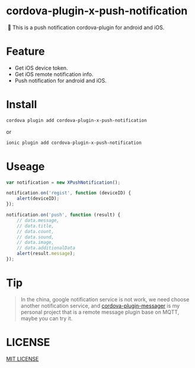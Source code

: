 # cordova-plugin-x-push-notification

 📲 This is a push notification cordova-plugin for android and iOS.

# Feature

- Get iOS device token.
- Get iOS remote notification info.
- Push notification for android and iOS.

# Install

```bash
cordova plugin add cordova-plugin-x-push-notification
```

or

```bash
ionic plugin add cordova-plugin-x-push-notification
```

# Useage

```Javascript
var notification = new XPushNotification();

notification.on('regist', function (deviceID) {
    alert(deviceID);
});

notification.on('push', function (result) {
    // data.message,
	// data.title,
	// data.count,
	// data.sound,
	// data.image,
	// data.additionalData
    alert(result.message);
});
```

# Tip

> In the china, google notification service is not work, we need choose another notification service, 
> and [cordova-plugin-messager](https://github.com/daihere1993/cordova-plugin-messager) is my personal
> project that is a remote message plugin base on MQTT, maybe you can try it.

# LICENSE

[MIT LICENSE](http://opensource.org/licenses/MIT)

